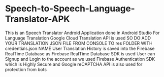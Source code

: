 # Speech-to-Speech-Language-Translator-APK
This is an Speech Translator Android Application done in Android Studio
For Language Translation Google Cloud Translation API is used SO DO ADD YOUR TRANSLATION JSON FILE FROM CONSOLE TO res FOLDER WITH credentials.json NAME 
User Translation History is saved into the Firebase RealTime Database as Firebase RealTime Database SDK is used
User can Signup and Login to the account as we used Firebase Authentication SDK which is Highly Secure and Google reCAPTCHA API is also used for protection from bots
